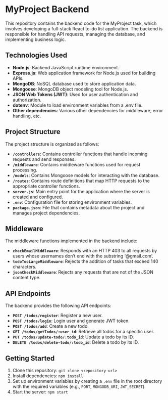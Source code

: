 # MyProject Backend

This repository contains the backend code for the MyProject task, which involves developing a full-stack React to-do list application. The backend is responsible for handling API requests, managing the database, and implementing business logic.

## Technologies Used

- **Node.js**: Backend JavaScript runtime environment.
- **Express.js**: Web application framework for Node.js used for building APIs.
- **MongoDB**: NoSQL database used to store application data.
- **Mongoose**: MongoDB object modeling tool for Node.js.
- **JSON Web Tokens (JWT)**: Used for user authentication and authorization.
- **dotenv**: Module to load environment variables from a .env file.
- **Other dependencies**: Various other dependencies for middleware, error handling, etc.

## Project Structure

The project structure is organized as follows:

- **`/controllers`**: Contains controller functions that handle incoming requests and send responses.
- **`/middleware`**: Contains middleware functions used for request processing.
- **`/models`**: Contains Mongoose models for interacting with the database.
- **`/routes`**: Contains route definitions that map HTTP requests to the appropriate controller functions.
- **`server.js`**: Main entry point for the application where the server is created and configured.
- **`.env`**: Configuration file for storing environment variables.
- **`package.json`**: File that contains metadata about the project and manages project dependencies.

## Middleware

The middleware functions implemented in the backend include:

- **`checkEmailMiddleware`**: Responds with an HTTP 403 to all requests by users whose usernames don’t end with the substring ‘@gmail.com’.
- **`todoTooLargeMiddleware`**: Rejects the addition of tasks that exceed 140 characters.
- **`jsonCheckMiddleware`**: Rejects any requests that are not of the JSON content type.

## API Endpoints

The backend provides the following API endpoints:

- **`POST /todos/register`**: Register a new user.
- **`POST /todos/login`**: Login user and generate JWT token.
- **`POST /todos/add`**: Create a new todo.
- **`GET /todos/getTodos/:user_id`**: Retrieve all todos for a specific user.
- **`PUT /todos/update-todo/:todo_id`**: Update a todo by its ID.
- **`DELETE /todos/delete-todo/:todo_id`**: Delete a todo by its ID.

## Getting Started

1. Clone this repository: `git clone <repository-url>`
2. Install dependencies: `npm install`
3. Set up environment variables by creating a `.env` file in the root directory with the required variables (e.g., `PORT`, `MONGODB_URI`, `JWT_SECRET`).
4. Start the server: `npm start`
